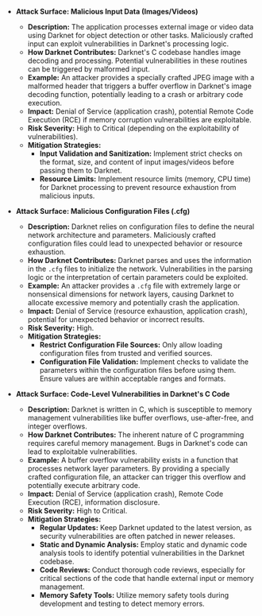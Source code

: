 *   **Attack Surface: Malicious Input Data (Images/Videos)**
    *   **Description:** The application processes external image or video data using Darknet for object detection or other tasks. Maliciously crafted input can exploit vulnerabilities in Darknet's processing logic.
    *   **How Darknet Contributes:** Darknet's C codebase handles image decoding and processing. Potential vulnerabilities in these routines can be triggered by malformed input.
    *   **Example:** An attacker provides a specially crafted JPEG image with a malformed header that triggers a buffer overflow in Darknet's image decoding function, potentially leading to a crash or arbitrary code execution.
    *   **Impact:** Denial of Service (application crash), potential Remote Code Execution (RCE) if memory corruption vulnerabilities are exploitable.
    *   **Risk Severity:** High to Critical (depending on the exploitability of vulnerabilities).
    *   **Mitigation Strategies:**
        *   **Input Validation and Sanitization:** Implement strict checks on the format, size, and content of input images/videos before passing them to Darknet.
        *   **Resource Limits:** Implement resource limits (memory, CPU time) for Darknet processing to prevent resource exhaustion from malicious inputs.

*   **Attack Surface: Malicious Configuration Files (.cfg)**
    *   **Description:** Darknet relies on configuration files to define the neural network architecture and parameters. Maliciously crafted configuration files could lead to unexpected behavior or resource exhaustion.
    *   **How Darknet Contributes:** Darknet parses and uses the information in the `.cfg` files to initialize the network. Vulnerabilities in the parsing logic or the interpretation of certain parameters could be exploited.
    *   **Example:** An attacker provides a `.cfg` file with extremely large or nonsensical dimensions for network layers, causing Darknet to allocate excessive memory and potentially crash the application.
    *   **Impact:** Denial of Service (resource exhaustion, application crash), potential for unexpected behavior or incorrect results.
    *   **Risk Severity:** High.
    *   **Mitigation Strategies:**
        *   **Restrict Configuration File Sources:** Only allow loading configuration files from trusted and verified sources.
        *   **Configuration File Validation:** Implement checks to validate the parameters within the configuration files before using them. Ensure values are within acceptable ranges and formats.

*   **Attack Surface: Code-Level Vulnerabilities in Darknet's C Code**
    *   **Description:** Darknet is written in C, which is susceptible to memory management vulnerabilities like buffer overflows, use-after-free, and integer overflows.
    *   **How Darknet Contributes:** The inherent nature of C programming requires careful memory management. Bugs in Darknet's code can lead to exploitable vulnerabilities.
    *   **Example:** A buffer overflow vulnerability exists in a function that processes network layer parameters. By providing a specially crafted configuration file, an attacker can trigger this overflow and potentially execute arbitrary code.
    *   **Impact:** Denial of Service (application crash), Remote Code Execution (RCE), information disclosure.
    *   **Risk Severity:** High to Critical.
    *   **Mitigation Strategies:**
        *   **Regular Updates:** Keep Darknet updated to the latest version, as security vulnerabilities are often patched in newer releases.
        *   **Static and Dynamic Analysis:** Employ static and dynamic code analysis tools to identify potential vulnerabilities in the Darknet codebase.
        *   **Code Reviews:** Conduct thorough code reviews, especially for critical sections of the code that handle external input or memory management.
        *   **Memory Safety Tools:** Utilize memory safety tools during development and testing to detect memory errors.